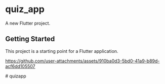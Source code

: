 # quiz_app

A new Flutter project.

## Getting Started

This project is a starting point for a Flutter application.







https://github.com/user-attachments/assets/910ba0d3-5bd0-41a9-b89d-acf6dd105507

#   q u i z a p p  
 